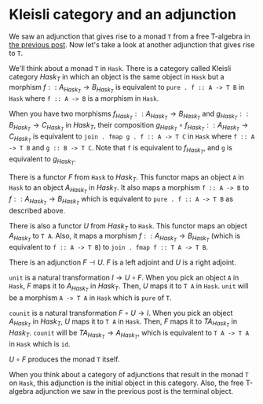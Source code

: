 # Kleisli category and an adjunction

We saw an adjunction that gives rise to a monad `T` from a free T-algebra in [the previous post](../9/t_algebra_adjunction.html). Now let's take a look at another adjunction that gives rise to `T`.

We'll think about a monad `T` in `Hask`. There is a category called Kleisli category $Hask_T$ in which an object is the same object in `Hask` but a morphism $f :: A_{Hask_T} \to B_{Hask_T}$ is equivalent to `pure . f :: A -> T B` in `Hask` where `f :: A -> B` is a morphism in `Hask`.

When you have two morphisms $f_{Hask_T} :: A_{Hask_T} \to B_{Hask_T}$ and $g_{Hask_T} :: B_{Hask_T} \to C_{Hask_T}$ in $Hask_T$, their composition $g_{Hask_T} \circ f_{Hask_T} :: A_{Hask_T} \to C_{Hask_T}$ is equivalent to `join . fmap g . f :: A -> T C` in `Hask` where `f :: A -> T B` and `g :: B -> T C`. Note that `f` is equivalent to $f_{Hask_T}$, and `g` is equivalent to $g_{Hask_T}$.

There is a functor $F$ from `Hask` to $Hask_T$. This functor maps an object `A` in `Hask` to an object $A_{Hask_T}$ in $Hask_T$. It also maps a morphism `f :: A -> B` to $f :: A_{Hask_T} \to B_{Hask_T}$ which is equivalent to `pure . f :: A -> T B` as described above.

There is also a functor $U$ from $Hask_T$ to `Hask`. This functor maps an object $A_{Hask_T}$ to `T A`. Also, it maps a morphism $f :: A_{Hask_T} \to B_{Hask_T}$ (which is equivalent to `f :: A -> T B`) to `join . fmap f :: T A -> T B`.

There is an adjunction $F \dashv U$. $F$ is a left adjoint and $U$ is a right adjoint.

`unit` is a natural transformation $I \to U \circ F$. When you pick an object `A` in `Hask`, $F$ maps it to $A_{Hask_T}$ in $Hask_T$. Then, $U$ maps it to `T A` in `Hask`. `unit` will be a morphism `A -> T A` in `Hask` which is `pure` of `T`.

`counit` is a natural transformation $F \circ U \to I$. When you pick an object $A_{Hask_T}$ in $Hask_T$, $U$ maps it to `T A` in `Hask`. Then, $F$ maps it to $T A_{Hask_T}$ in $Hask_T$. `counit` will be $T A_{Hask_T} \to A_{Hask_T}$, which is equivalent to `T A -> T A` in `Hask` which is `id`.

$U \circ F$ produces the monad `T` itself.

When you think about a category of adjunctions that result in the monad `T` on `Hask`, this adjunction is the initial object in this category. Also, the free T-algebra adjunction we saw in the previous post is the terminal object.
